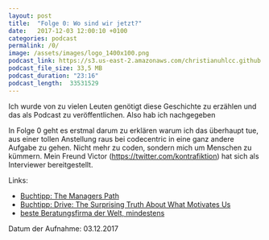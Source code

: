 ```yaml
---
layout: post
title:  "Folge 0: Wo sind wir jetzt?"
date:   2017-12-03 12:00:10 +0100
categories: podcast
permalink: /0/
image: /assets/images/logo_1400x100.png
podcast_link: https://s3.us-east-2.amazonaws.com/christianuhlcc.github.io/episodes/Podcast_Folge_0.mp3
podcast_file_size: 33,5 MB
podcast_duration: "23:16"
podcast_length:  33531529
---
```


Ich wurde von zu vielen Leuten genötigt diese Geschichte zu erzählen und das als Podcast zu veröffentlichen. Also hab ich nachgegeben

In Folge 0 geht es erstmal darum zu erklären warum ich das überhaupt tue, aus einer tollen Anstellung raus bei codecentric in eine ganz andere Aufgabe zu gehen. Nicht mehr zu coden, sondern mich um Menschen zu kümmern. Mein Freund Victor (https://twitter.com/kontrafiktion) hat sich als Interviewer bereitgestellt.


Links:

- [Buchtipp: The Managers Path](https://www.amazon.de/Managers-Path-Leaders-Navigating-Growth/dp/1491973897/ref=sr_1_1?ie=UTF8&qid=1512825365&sr=8-1&keywords=managers+path)
- [Buchtipp: Drive: The Surprising Truth About What Motivates Us](https://www.amazon.de/Drive-Daniel-H-Pink/dp/184767769X)
- [beste Beratungsfirma der Welt, mindestens](http://www.codecentric.de)

Datum der Aufnahme: 03.12.2017

